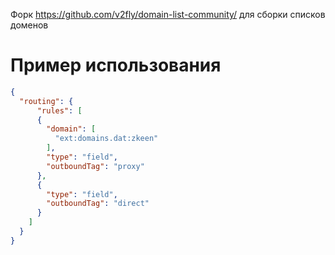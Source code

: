 
Форк <https://github.com/v2fly/domain-list-community/> для сборки списков доменов

# Пример использования

```json
{
  "routing": {
      "rules": [
      {
        "domain": [
          "ext:domains.dat:zkeen"
        ],
        "type": "field",
        "outboundTag": "proxy"
      },
      {
        "type": "field",
        "outboundTag": "direct"
      }
    ]
  }
}
```
